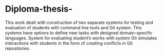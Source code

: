 # Diploma-thesis-

This work dealt with construction of two separate systems for testing and evaluation of students with command line tools and Git system. This systems have options to define new tasks with designed domain-specific languages. System for evaluating student’s works with system Git simulates interactions with students in the form of creating conflicts in Git repositories.
